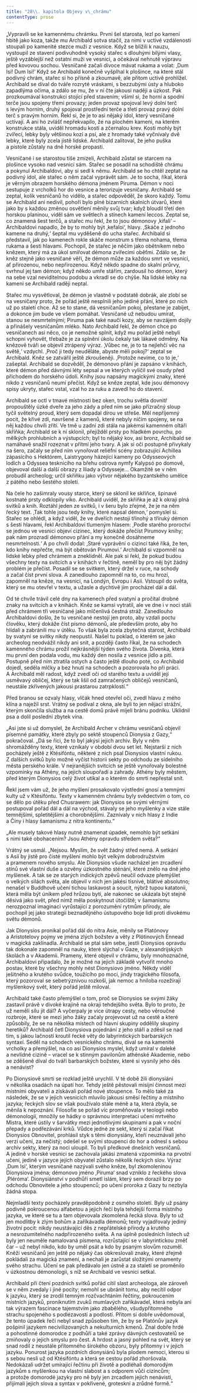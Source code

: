 ```yaml
---
title: "28\\. kapitola Objevy v\_chrámu"
contentType: prose
---
```


<section>

„Vypravili se ke kamennému chrámku. První šel starosta, lezl po kamení hbitě jako koza, takže mu Archibald sotva stačil, za nimi v uctivé vzdálenosti stoupali po kamenité stezce muži z vesnice. Když se blížili k nauzu, vystoupil ze stavení podivuhodně vysoký stařec s dlouhými bílými vlasy, ještě vyzáblejší než ostatní muži ve vesnici, a očekával nehnutě výpravu před kovovou sochou. Vesničané začali divoce mávat rukama a volat: ‚Dum Isi! Dum Isi!‘ Když se Archibald konečně vyšplhal k plošince, na které stál podivný chrám, stařec si ho přísně a zkoumavě, ale přitom uctivě prohlížel. Archibald se díval do tváře rozryté vráskami, s bezzubými ústy a hluboko zapadlýma očima, a zdálo se mu, že v ní čte jakousi naději a úzkost. Pak prozkoumával konstrukci stojící před stavením; všiml si, že horní a spodní terče jsou spojeny třemi provazy; jeden provaz spojoval levý dolní terč s levým horním, druhý spojoval prostřední terče a třetí provaz pravý dolní terč s pravým horním. Řekl si, že je to asi nějaký idol, který vesničané uctívají. A ani ho zvlášť nepřekvapilo, že na plochém kameni, na kterém konstrukce stála, uviděl hromadu kostí a zčernalou krev. Kosti mohly být zvířecí, lebky byly většinou kozí a psí, ale z hromady také vyčnívaly dvě lebky, které byly zcela jistě lidské. Archibald zalitoval, že jeho puška a pistole zůstaly na dně horské propasti.

Vesničané i se starostou tiše zmizeli, Archibald zůstal se starcem na plošince vysoko nad vesnicí sám. Stařec se posadil na schodiště chrámu a pokynul Archibaldovi, aby si sedl k němu. Archibald se ho chtěl zeptat na podivný idol, ale stařec o něm začal vyprávět sám. Je to socha, říkal, která je věrným obrazem horského démona jménem Piruma. Démon v noci sestupuje z vrcholků hor do vesnice a terorizuje vesničany. Archibald se zeptal, kolik vesničanů ho vidělo, a stařec odpověděl, že skoro každý. Tomu se Archibald ani nedivil, pohoří bylo plné bizarních skalních útvarů, které jako by s každou změnou osvětlení měnily svůj tvar; když bloudil třetí den horskou planinou, viděl sám ve světlech a stínech kamení leccos. Zeptal se, co znamená šest terčů, a stařec mu řekl, že to jsou démonovy ‚kifali‘ – Archibaldovi napadlo, že by to mohly být ‚kefaloi‘, hlavy. ‚Skáče z jednoho kamene na druhý,‘ šeptal mu vyděšeně do ucha stařec. Archibald si představil, jak po kamenech rokle skáče monstrum s třema nohama, třema rukama a šesti hlavami. Pochopil, že stařec je něčím jako obětníkem nebo knězem, který má za úkol smiřovat démona zvířecími oběťmi. Zdálo se, že kněz stejně jako vesničané věří, že démon může za každou smrt ve vesnici, ať přirozenou, nebo nepřirozenou. Když někdo spadne do skalní průrvy, svrhnul jej tam démon; když někdo umře stářím, zardousil ho démon, který na sebe vzal neviditelnou podobu a vkradl se do chýše. Na lidské lebky na kameni se Archibald raději neptal.

Stařec mu vysvětloval, že démon je vlastně v podstatě dobrák, ale zlobí se na vesničany proto, že pořád ještě nesplnili jeho jediné přání, které po nich už po staletí chce. Až se to stane, dá vesničanům pokoj, přestane je zabíjet, a dokonce jim bude ve všem pomáhat. Vesničané už nebudou umírat, stanou se nesmrtelnými; Piruma pak také naučí kozy, aby se navzájem dojily a přinášely vesničanům mléko. Nato Archibald řekl, že démon chce po vesničanech asi něco, co je nemožné splnit, když mu pořád ještě nebyli schopni vyhovět, třebaže je za splnění úkolu čekaly tak lákavé odměny. Na knězově tváři se objevil ztrápený výraz. ‚Vůbec ne, je to ta nejlehčí věc na světě,‘ vzdychl. ‚Proč ji tedy neuděláte, abyste měli pokoj?‘ zeptal se Archibald. Kněz se zatvářil ještě zkroušeněji. ‚Protože nevíme, co to je,‘ zašeptal. Archibald se dozvěděl, že démonovo přání je zapsáno v knihách, které démon před dávnými léty sepsal a ve kterých vylíčil své osudy před příchodem do horského údolí. Knihy jsou napsány magickými znaky, které nikdo z vesničanů neumí přečíst. Když se kněze zeptal, kde jsou démonovy spisy ukryty, stařec vstal, vzal ho za ruku a zavedl ho do stavení.

Archibald se octl v tmavé místnosti bez oken, trochu světla dovnitř propouštěly úzké dveře za jeho zády a před ním se jako přízračný sloup tyčil světelný proud, který sem dopadal dírou ve střeše. Měl nepříjemný pocit, že křivé zdi, navršené z kamenů, které nebyly ničím spojeny, se na něj každou chvíli zřítí. Ve tmě u zadní zdi stála na jakémsi kamenném oltáři skříňka; Archibald se k ní sklonil, přejížděl prsty po hladkém povrchu, po mělkých prohlubních a výstupcích; byl to nějaký kov, asi bronz, Archibald se namáhavě snažil rozeznat v přítmí jeho tvary. A jak si oči postupně přivykaly na šero, začaly se před ním vynořovat reliéfní scény zobrazující Achillea zápasícího s Hektórem, Laistrygony házející kameny po Odysseových lodích a Odyssea tesknícího na břehu ostrova nymfy Kalypsó po domově, objevoval další a další obrazy z Iliady a Odysseje… Okamžitě se v něm probudil archeolog; určil skříňku jako výtvor nějakého byzantského umělce z pátého nebo šestého století.

Na čele ho zašimraly vousy starce, který se sklonil ke skříňce, špinavé kostnaté prsty odklopily víko. Archibald uviděl, že skříňka je až k okraji plná svitků a knih. Roztáhl jeden ze svitků, i v šeru bylo zřejmé, že je na něm řecký text. ‚Tak tohle jsou tedy knihy, které napsal démon,‘ pomyslel si. Stařec se ohlédl, a když viděl, že ve dveřích nestojí třínohý a tříruký démon s šesti hlavami, řekl Archibaldovi tlumeným hlasem: ‚Podle starého proroctví se jednou ve vesnici objeví cizinec, který dokáže přečíst Pirumovy knihy; pak nám prozradí démonovo přání a my konečně dosáhneme nesmrtelnosti.‘ A po chvíli dodal: ‚Staré vyprávění o cizinci také říká, že ten, kdo knihy nepřečte, má být obětován Pirumovi.‘ Archibald si vzpomněl na lidské lebky před chrámem a zneklidněl. Ale pak si řekl, že pokud budou všechny texty na svitcích a v knihách v řečtině, neměl by pro něj být žádný problém je přečíst. Posadil se se svitkem, který držel v ruce, na schody a začal číst první slova. A zanedlouho zapomněl na to, co mu hrozí, zapomněl na kněze, na vesnici, na Londýn, Evropu i Asii. Vstoupil do světa, který se mu otevřel v textu, a užasle a dychtivě jím procházel dál a dál.

Od té chvíle trávil celé dny na kamenech před svatyní a pročítal drobné znaky na svitcích a v knihách. Kněz se kamsi vytratil, ale ve dne i v noci stáli před chrámem tři vesničané jako mlčenlivá čestná stráž. Zanedlouho Archibaldovi došlo, že tu vesničané nestojí jen proto, aby vzdali poctu člověku, který dokáže číst písmo démonů, ale především proto, aby ho hlídali a zabránili mu v útěku. To však byla zcela zbytečná starost, Archibald by svatyni se svitky nikdy neopustil. Našel tu poklad, o kterém se jako archeolog neodvážil nikdy ani snít, a později často říkal, že na schodech kamenného chrámu prožil nejkrásnější týden svého života. Dívenka, která mu první den podala vodu, mu každý den nosila z vesnice jídlo a pití. Postupně před ním ztratila ostych a často ještě dlouho poté, co Archibald dojedl, seděla mlčky a bez hnutí na schodech a pozorovala ho při práci. A Archibald měl radost, když zvedl oči od starého textu a uviděl její usměvavý obličej, který se tak lišil od zamračených obličejů vesničanů, neustále zkřivených jakousi prastarou zatrpklostí.“

Před branou se ozvaly hlasy, vlčák hned otevřel oči, zvedl hlavu z mého klína a naježil srst. Vrátný se podíval z okna, ale byli to jen nějací strážní, kterým skončila služba a na cestě domů právě míjeli bránu podniku. Uklidnil psa a dolil poslední zbytek vína.

„Asi jste si už domyslel, že Archibald Archer v chrámu vesničanů objevil písemné památky, které zbyly po sektě stoupenců Dionysia z Gazy,“ pokračoval. „Dá se říci, že to byl jakýsi jejich archiv. Byly v něm shromážděny texty, které vznikaly v období dvou set let. Nejstarší z nich pocházely ještě z Ktésifóntu, některé z nich psal Dionysios vlastní rukou. Z dalších svitků bylo možné vyčíst historii sekty po odchodu ze sídelního města perského krále. V nejranějších svitcích se ještě vynořovaly bolestné vzpomínky na Athény, na jejich sloupořadí a zahrady. Athény byly městem, před kterým Dionysios celý život utíkal a o kterém do smrti nepřestal snít.

Řekl jsem vám už, že jeho myšlení prosakovalo výstřední gnosí a temnými kulty už v Ktésifóntu. Texty v kamenném chrámu byly svědectvím o tom, co se dělo po útěku před Chusrawem: jak Dionysios se svými věrnými postupoval pořád dál a dál na východ, stávaly se jeho myšlenky a vize stále temnějšími, spletitějšími a chorobnějšími. Zaznívaly v nich hlasy z Indie a Číny i hlasy šamanismu z nitra kontinentu.“

„Ale musely takové hlasy nutně znamenat úpadek, nemohlo být setkání s nimi také obohacením? Jsou Athény opravdu středem světa?“

Vrátný se usmál. „Nejsou. Myslím, že svět žádný střed nemá. A setkání s Asií by jistě pro čisté myšlení mohlo být velkým dobrodružstvím a pramenem nového smyslu. Ale Dionysios všude nacházel jen zrcadlení stínů své vlastní duše a ozvěny úzkostného sténání, které znělo na dně jeho myšlenek. A tak se ze starých indických zpěvů neučil odvaze přemýšlet o velkých silách světa, ale objevil v nich jen jakési tísnivé, blátivé absolutno; nenašel v Buddhově učení tichou laskavost a soucit, nýbrž tupou katatonii, která měla být únikem před hrůzou bytí, ale nakonec se ukázala být stejně děsivá jako svět, před nímž měla poskytnout útočiště; v šamanismu nerozpoznal imaginaci vyrůstající z porozumění rytmům přírody, ale pochopil jej jako strategii beznadějného ústupového boje lidí proti divokému světu démonů.

Jak Dionysios pronikal pořád dál do nitra Asie, měnily se Platónovy a Aristotelovy pojmy ve jména zlých božstev a věty z Plótinových Ennead v magická zaklínadla. Archibald se ptal sám sebe, jestli Dionysios opravdu tak dokonale zapomněl na nauky, které slýchal v Gaze, v alexandrijských školách a v Akademii. Prameny, které objevil v chrámu, byly mnohoznačné, Archibaldovi připadalo, že je možné na jejich základě vytvořit mnoho postav, které by všechny mohly nést Dionysiovo jméno. Někdy viděl ješitného a krutého svůdce, toužícího po moci, jindy tragického filosofa, který pozoroval se sebetrýznivou rozkoší, jak nemoc a hniloba rozežírají myšlenkový svět, který pořád ještě miloval.

Archibald také často přemýšlel o tom, proč se Dionysios se svými žáky zastavil právě v divoké krajině na okraji tehdejšího světa. Bylo to proto, že už neměli sílu jít dál? A vyčerpaly je více útrapy cesty, nebo věroučné rozbroje, které se mezi jeho žáky začaly projevovat už na cestě a které způsobily, že se na několika místech od hlavní skupiny oddělily skupiny heretiků? Archibald četl Dionysiova pojednání z jeho stáří a zděsil se nad tím, s jakou lačností kroutil řecké věty do labyrintických barbarských syntaxí. Seděl na schodech vesnického chrámu, díval se na kamenité vrcholky a přemýšlel, na co asi Dionysios myslel, když umíral v daleké a nevlídné cizině – vracel se k stinným pavilonům athénské Akademie, nebo se zděšeně díval do tváří barbarských božstev, které si vysnily jeho děs a nenávist?

Po Dionysiově smrti se rozklad ještě urychlil. V té době žili dionysiáni v několika osadách na úpatí hor. Tehdy ještě pěstovali misijní činnost mezi místními obyvateli a získávali pořád nové stoupence. To mělo také za následek, že se v jejich vesnicích mluvilo jakousi směsí řečtiny a místního jazyka; řeckých slov se však používalo stále méně a ta, která zbyla, se měnila k nepoznání. Filosofie se pořád víc proměňovala v teologii nebo démonologii, množily se hádky o správnou interpretaci učení mrtvého Mistra, které ústily v šarvátky mezi jednotlivými skupinami a pak v noční přepady a podřezávání krků. Vůdce jedné ze sekt, který si začal říkat Dionysios Obnovitel, prohlásil styk s těmi dionysiány, kteří neuznávali jeho verzi učení, za nečistý; odešel se svými stoupenci do hor a odnesl s sebou archiv sekty, který za noci uloupil. To byli předkové dnešních vesničanů. A jedině v horské vesnici se zachovala jakási zmatená vzpomínka na prvotní učení, jedině v jazyce jejích obyvatel zůstalo několik řeckých slov. Výraz ‚Dum Isi‘, kterým vesničané nazývali svého kněze, byl zkomoleninou Dionysiova jména; démonovo jméno ‚Piruma‘ snad vzniklo z řeckého slova ‚Pléróma‘. Dionysiánství v podhůří smetl islám, který sem dorazil brzy po odchodu Obnovitele a jeho stoupenců; po učení proroka z Gazy tu nezbyla žádná stopa.

Nejmladší texty pocházely pravděpodobně z osmého století. Byly už psány podivně pokroucenou alfabetou a jejich řečí byla tehdejší forma místního jazyka, ve které se tu a tam objevovala zkomolená řecká slova. Byly to už jen modlitby k zlým bohům a zaříkávadla démonů; texty vyjadřovaly jediný životní pocit: nikdy neustávající děs z nepřátelské přírody a krutého a nesrozumitelného nadpřirozeného světa. A na úplně posledních listech už byly jen neuměle namalovaná písmena, rozrůstající se v labyrintickou změť čar – už nebyl nikdo, kdo by uměl psát a kdo by psaným slovům rozuměl. Kněží vesničanů jen ještě po nějaký čas obkreslovali znaky, které zřejmě pokládali za magická znamení, a nechali je zarůstat složitými ornamenty svého strachu. Učení se pak předávalo jen ústně a za staletí se proměnilo v úzkostnou démonologii, s níž se Archibald ve vesnici setkal.

Archibald při čtení pozdních svitků pořád cítil slast archeologa, ale zároveň se v něm zvedaly i jiné pocity; nemohl se ubránit tomu, aby necítil odpor k jazyku, který se zrodil temným rozčvachtáním řečtiny, pokroucením místních jazyků, proniknutím zvuků mumlavých zaříkávadel, která nebyla ani tak výrazem fascinace tajemstvím jako zbabělého, všudypřítomného strachu spojeného s podlézavostí a podlostí. Přitom si dobře uvědomoval, že tento úpadek řeči nebyl snad způsoben tím, že by se Platónův jazyk pošpinil jazykem necivilizovaných a nekulturních kmenů. Znal dobře hrdé a pohostinné domorodce z podhůří a také zprávy dávných cestovatelů se zmiňovaly o jejich smyslu pro čest. A hrdost a jasný pohled na svět, který se snad rodil z neustále přítomného širokého obzoru, byly přítomny i v jejich jazyku. Ponurost jazyka pozdních dionysiánů byla plodem nemoci, kterou si s sebou nesli už od Ktésifóntu a která se cestou pořád zhoršovala. Nedokázali udržet umírající řečtinu při životě a podléhali domorodým jazykům s myšlenkou na vlastní slabost a s odporem vůči cizincům; a protože domorodé jazyky pro ně byly jen zrcadlem jejich nenávisti, přijímali jejich slova a syntax v pokřivené, groteskní a zrůdné formě.“

</section>

